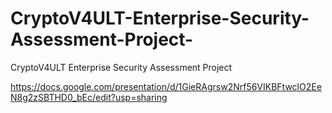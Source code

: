 # CryptoV4ULT-Enterprise-Security-Assessment-Project-
CryptoV4ULT Enterprise Security Assessment Project

https://docs.google.com/presentation/d/1GieRAgrsw2Nrf56VIKBFtwclO2EeN8g2zSBTHD0_bEc/edit?usp=sharing
